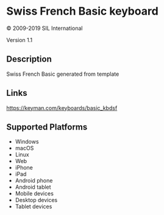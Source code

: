 Swiss French Basic keyboard
==============

© 2009-2019 SIL International

Version 1.1

Description
-----------

Swiss French Basic generated from template

Links
-----
https://keyman.com/keyboards/basic_kbdsf

Supported Platforms
-------------------
 * Windows
 * macOS
 * Linux
 * Web
 * iPhone
 * iPad
 * Android phone
 * Android tablet
 * Mobile devices
 * Desktop devices
 * Tablet devices


